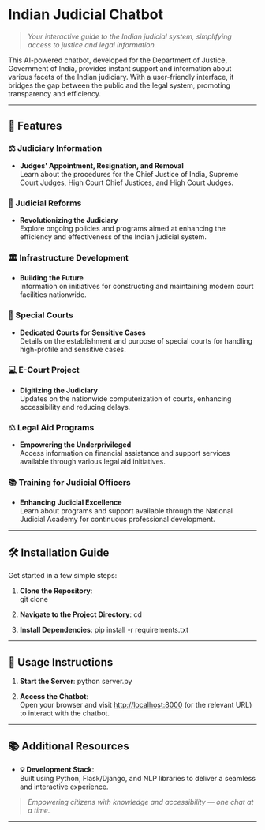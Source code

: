 # Indian Judicial Chatbot

> *Your interactive guide to the Indian judicial system, simplifying access to justice and legal information.*

This AI-powered chatbot, developed for the Department of Justice, Government of India, provides instant support and information about various facets of the Indian judiciary. With a user-friendly interface, it bridges the gap between the public and the legal system, promoting transparency and efficiency.

---

## 🌟 Features

### ⚖️ Judiciary Information
- **Judges' Appointment, Resignation, and Removal**  
  Learn about the procedures for the Chief Justice of India, Supreme Court Judges, High Court Chief Justices, and High Court Judges.

### 📜 Judicial Reforms
- **Revolutionizing the Judiciary**  
  Explore ongoing policies and programs aimed at enhancing the efficiency and effectiveness of the Indian judicial system.

### 🏛️ Infrastructure Development
- **Building the Future**  
  Information on initiatives for constructing and maintaining modern court facilities nationwide.

### 🏢 Special Courts
- **Dedicated Courts for Sensitive Cases**  
  Details on the establishment and purpose of special courts for handling high-profile and sensitive cases.

### 💻 E-Court Project
- **Digitizing the Judiciary**  
  Updates on the nationwide computerization of courts, enhancing accessibility and reducing delays.

### ⚖️ Legal Aid Programs
- **Empowering the Underprivileged**  
  Access information on financial assistance and support services available through various legal aid initiatives.

### 📚 Training for Judicial Officers
- **Enhancing Judicial Excellence**  
  Learn about programs and support available through the National Judicial Academy for continuous professional development.

--------

## 🛠️ Installation Guide

Get started in a few simple steps:

1. **Clone the Repository**:  
    git clone <repository-url>
   
2. **Navigate to the Project Directory**:
    cd <project-directory>

3. **Install Dependencies**:
    pip install -r requirements.txt

--------

## 🚀 Usage Instructions

1. **Start the Server**:
    python server.py

2. **Access the Chatbot**:  
   Open your browser and visit [http://localhost:8000](http://localhost:8000) (or the relevant URL) to interact with the chatbot.

----------

## 📚 Additional Resources

- **💡 Development Stack**:  
  Built using Python, Flask/Django, and NLP libraries to deliver a seamless and interactive experience.


> *Empowering citizens with knowledge and accessibility — one chat at a time.*

-------------